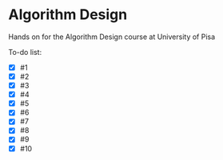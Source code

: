 # Algorithm Design

Hands on for the Algorithm Design course at University of Pisa

To-do list:
- [X] #1
- [X] #2
- [X] #3
- [X] #4
- [X] #5
- [X] #6
- [X] #7
- [X] #8
- [X] #9
- [X] #10
